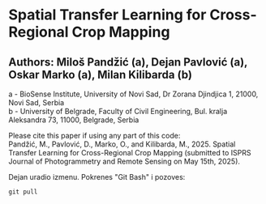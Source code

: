 # Spatial Transfer Learning for Cross-Regional Crop Mapping
## Authors: Miloš Pandžić (a), Dejan Pavlović (a), Oskar Marko (a), Milan Kilibarda (b)

a - BioSense Institute, University of Novi Sad, Dr Zorana Djindjica 1, 21000, Novi Sad, Serbia <br>
b - University of Belgrade, Faculty of Civil Engineering, Bul. kralja Aleksandra 73, 11000, Belgrade, Serbia

Please cite this paper if using any part of this code: <br>
Pandžić, M., Pavlović, D., Marko, O., and Kilibarda, M., 2025. Spatial Transfer Learning for Cross-Regional Crop Mapping (submitted to ISPRS Journal of Photogrammetry and Remote Sensing on May 15th, 2025).

Dejan uradio izmenu. Pokrenes "Git Bash" i pozoves:

`git pull`
